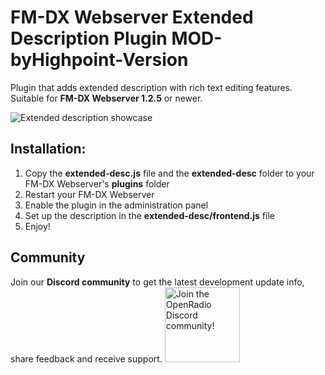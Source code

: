 # FM-DX Webserver Extended Description Plugin MOD-byHighpoint-Version
Plugin that adds extended description with rich text editing features. Suitable for **FM-DX Webserver 1.2.5** or newer.

![Extended description showcase](https://github.com/user-attachments/assets/e6487ef9-c3e4-49bb-b46f-d12ef6ce0201)

## Installation:
1. Copy the **extended-desc.js** file and the **extended-desc** folder to your FM-DX Webserver's **plugins** folder
2. Restart your FM-DX Webserver
3. Enable the plugin in the administration panel
4. Set up the description in the **extended-desc/frontend.js** file
5. Enjoy!

## Community
Join our **Discord community** to get the latest development update info, share feedback and receive support.
[<img alt="Join the OpenRadio Discord community!" src="https://i.imgur.com/lI9Tuxf.png" height="120">](https://discord.gg/ZAVNdS74mC)  
